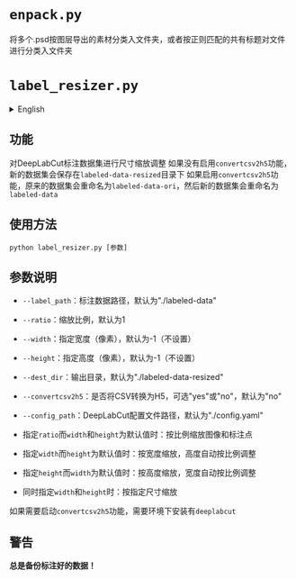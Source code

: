 # `enpack.py`
将多个.psd按图层导出的素材分类入文件夹，或者按正则匹配的共有标题对文件进行分类入文件夹

# `label_resizer.py`

<details>
<summary>English</summary>

## Function
Resize DeepLabCut labeled datasets.
If the `convertcsv2h5` feature is not enabled, the new dataset will be saved in the `labeled-data-resized` directory.
If the `convertcsv2h5` feature is enabled, the original dataset will be renamed to `labeled-data-ori`, and the new dataset will be renamed to `labeled-data`.

## Usage
```
python label_resizer.py [parameters]
```

## Parameters
- `--label_path`: Path to labeled data, default is "./labeled-data"
- `--ratio`: Scaling ratio, default is 1
- `--width`: Specify width (pixels), default is -1 (not set)
- `--height`: Specify height (pixels), default is -1 (not set)
- `--dest_dir`: Output directory, default is "./labeled-data-resized"
- `--convertcsv2h5`: Whether to convert CSV to H5, options are "yes" or "no", default is "no"
- `--config_path`: DeepLabCut configuration file path, default is "./config.yaml"

- When `ratio` is specified and `width` and `height` are default: Scale images and annotation points proportionally
- When `width` is specified and `height` is default: Scale by width, height adjusts proportionally
- When `height` is specified and `width` is default: Scale by height, width adjusts proportionally
- When both `width` and `height` are specified: Scale to the specified dimensions

If you need to enable the `convertcsv2h5` feature, you must have `deeplabcut` installed in your environment.

## Warning
**Always backup your labeled data!**
</details>

## 功能
对DeepLabCut标注数据集进行尺寸缩放调整
如果没有启用`convertcsv2h5`功能，新的数据集会保存在`labeled-data-resized`目录下
如果启用`convertcsv2h5`功能，原来的数据集会重命名为`labeled-data-ori`，然后新的数据集会重命名为`labeled-data`

## 使用方法
```
python label_resizer.py [参数]
```

## 参数说明
- `--label_path`：标注数据路径，默认为"./labeled-data"
- `--ratio`：缩放比例，默认为1
- `--width`：指定宽度（像素），默认为-1（不设置）
- `--height`：指定高度（像素），默认为-1（不设置）
- `--dest_dir`：输出目录，默认为"./labeled-data-resized"
- `--convertcsv2h5`：是否将CSV转换为H5，可选"yes"或"no"，默认为"no"
- `--config_path`：DeepLabCut配置文件路径，默认为"./config.yaml"

- 指定`ratio`而`width`和`height`为默认值时：按比例缩放图像和标注点
- 指定`width`而`height`为默认值时：按宽度缩放，高度自动按比例调整
- 指定`height`而`width`为默认值时：按高度缩放，宽度自动按比例调整
- 同时指定`width`和`height`时：按指定尺寸缩放

如果需要启动`convertcsv2h5`功能，需要环境下安装有`deeplabcut`

## 警告
**总是备份标注好的数据！**
